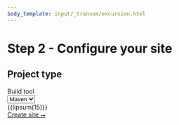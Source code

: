 ```yaml
---
body_template: input/_transom/excursion.html
---
```


# Step 2 - Configure your site

<form markdown="1">

## Project type

<div class="form-entry">
  <div class="entry-title">Build tool</div>
  <div class="entry-input">
    <select id="build-tool">
      <option value="maven">Maven</option>
      <option value="gradle">Gradle</option>
    </select>
  </div>
  <div class="entry-info">
    {{lipsum(15)}}
  </div>
</div>

<nav class="form-nav">
  <a class="big-button" href="result.html">Create site &#11106;</a>
</nav>

</form>
